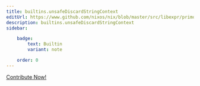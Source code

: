 ```yaml
---
title: builtins.unsafeDiscardStringContext
editUrl: https://www.github.com/nixos/nix/blob/master/src/libexpr/primops.cc
description: builtins.unsafeDiscardStringContext
sidebar:

    badge:
        text: Builtin
        variant: note

    order: 0
---
```


<a href="https://www.github.com/nixos/nix/blob/master/src/libexpr/primops.cc">Contribute Now!</a>



